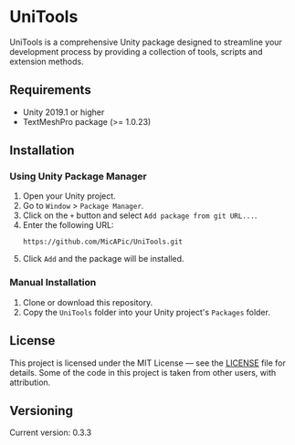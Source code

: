 # UniTools
UniTools is a comprehensive Unity package designed to streamline your development process by providing a collection of tools, scripts and extension methods.

## Requirements
* Unity 2019.1 or higher
* TextMeshPro package (>= 1.0.23)

## Installation
### Using Unity Package Manager
1. Open your Unity project.
2. Go to `Window` > `Package Manager`.
3. Click on the `+` button and select `Add package from git URL...`.
4. Enter the following URL:  
    ```
    https://github.com/MicAPic/UniTools.git
    ```
5. Click `Add` and the package will be installed.

### Manual Installation
1. Clone or download this repository.
2. Copy the `UniTools` folder into your Unity project's `Packages` folder.

## License
This project is licensed under the MIT License &mdash; see the [LICENSE](https://github.com/MicAPic/UniTools/blob/master/LICENSE.md) file for details. Some of the code in this project is taken from other users, with attribution.

## Versioning
Current version: 0.3.3


